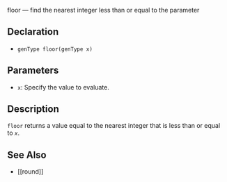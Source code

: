 floor — find the nearest integer less than or equal to the parameter
## Declaration
- ``genType floor(genType x)``
## Parameters
- ``x``:  Specify the value to evaluate.
## Description
`floor` returns a value equal to the nearest integer that is less than or equal to _`x`_.
## See Also
- [[round]]